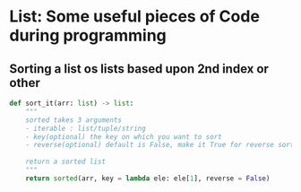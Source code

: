 # List: Some useful pieces of Code during programming

## Sorting a list os lists based upon 2nd index or other
```python
def sort_it(arr: list) -> list:
    """
    sorted takes 3 arguments
    - iterable : list/tuple/string
    - key(optional) the key on which you want to sort
    - reverse(optional) default is False, make it True for reverse sorting 
    
    return a sorted list
    """
    return sorted(arr, key = lambda ele: ele[1], reverse = False)
    
```